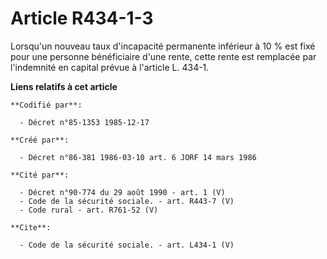 # Article R434-1-3

Lorsqu'un nouveau taux d'incapacité permanente inférieur à 10 % est fixé pour une personne bénéficiaire d'une rente, cette
rente est remplacée par l'indemnité en capital prévue à l'article L. 434-1.

**Liens relatifs à cet article**

	**Codifié par**:

	  - Décret n°85-1353 1985-12-17

	**Créé par**:

	  - Décret n°86-381 1986-03-10 art. 6 JORF 14 mars 1986

	**Cité par**:

	  - Décret n°90-774 du 29 août 1990 - art. 1 (V)
	  - Code de la sécurité sociale. - art. R443-7 (V)
	  - Code rural - art. R761-52 (V)

	**Cite**:

	  - Code de la sécurité sociale. - art. L434-1 (V)

